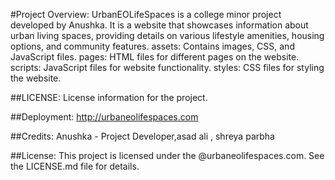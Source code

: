 #Project Overview:
UrbanEOLifeSpaces is a college minor project developed by Anushka. 
It is a website that showcases information about urban living spaces, providing details on various lifestyle amenities, housing options, and community features.
assets: Contains images, CSS, and JavaScript files.
pages: HTML files for different pages on the website.
scripts: JavaScript files for website functionality.
styles: CSS files for styling the website.

##LICENSE:
License information for the project.


##Deployment:
http://urbaneolifespaces.com


##Credits:
Anushka - Project Developer,asad ali , shreya parbha

##License:
This project is licensed under the @urbaneolifespaces.com. See the LICENSE.md file for details.

